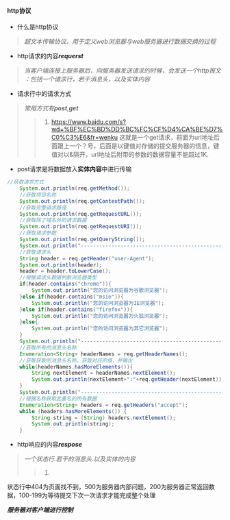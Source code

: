 #### http协议
* 什么是http协议
 >*超文本传输协议，用于定义web浏览器与web服务器进行数据交换的过程*
* http请求的内容***requerst***
 >*当客户端连接上服务器后，向服务器发送请求的时候，会发送一个http报文 ：包括一个请求行，若干消息头，以及实体内容*
* 请求行中的请求方式
>*常用方式有**post**,**get***
 >>1. https://www.baidu.com/s?wd=%BF%EC%BD%DD%BC%FC%CF%D4%CA%BE%D7%C0%C3%E6&fr=wenku
 这就是一个get请求，前面为url地址后面跟上一个？号，后面是以键值对存储的提交服务器的信息，键值对以&隔开，url地址后附带的参数的数据容量不能超过1K.
  * post请求是将数据放入**实体内容**中进行传输
>

```java
//获取请求方式
    System.out.println(req.getMethod());
    //获取项目名称
    System.out.println(req.getContextPath());
    //获取完整请求路径
    System.out.println(req.getRequestURL());
    //获取除了域名外的请求数据
    System.out.println(req.getRequestURI());
    //获取请求参数
    System.out.println(req.getQueryString());
    System.out.println("----------------------------------------------------------");
    //获取请求头
    String header = req.getHeader("user-Agent");
    System.out.println(header);
    header = header.toLowerCase();
    //根据请求头数据判断浏览器类型
    if(header.contains("chrome")){
        System.out.println("您的访问浏览器为谷歌浏览器");
    }else if(header.contains("msie")){
        System.out.println("您的访问浏览器为IE浏览器");
    }else if(header.contains("firefox")){
        System.out.println("您的访问浏览器为火狐浏览器");
    }else{
        System.out.println("您的访问浏览器为其它浏览器");
    }
    System.out.println("----------------------------------------------------------");
    //获取所有的消息头名称
    Enumeration<String> headerNames = req.getHeaderNames();
    //获取获取的消息头名称，获取对应的值，并输出
    while(headerNames.hasMoreElements()){
        String nextElement = headerNames.nextElement();
        System.out.println(nextElement+":"+req.getHeader(nextElement));
    }
    System.out.println("----------------------------------------------------------");
    //根据名称获取此重名的所有数据
    Enumeration<String> headers = req.getHeaders("accept");
    while (headers.hasMoreElements()) {
        String string = (String) headers.nextElement();
        System.out.println(string);
    }

```
* http响应的内容***respose***
>*一个状态行.若干的消息头.以及实体的内容*
>>1.
状态行中404为页面找不到，500为服务器内部问题，200为服务器正常返回数据，100-199为等待提交下次一次请求才能完成整个处理

***服务器对客户端进行控制***
